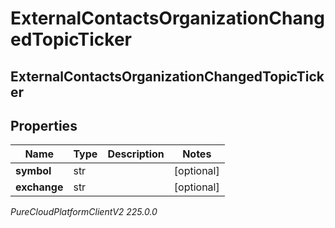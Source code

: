 # ExternalContactsOrganizationChangedTopicTicker

## ExternalContactsOrganizationChangedTopicTicker

## Properties

|Name | Type | Description | Notes|
|------------ | ------------- | ------------- | -------------|
| **symbol** | str |  | [optional] |
| **exchange** | str |  | [optional] |



_PureCloudPlatformClientV2 225.0.0_
